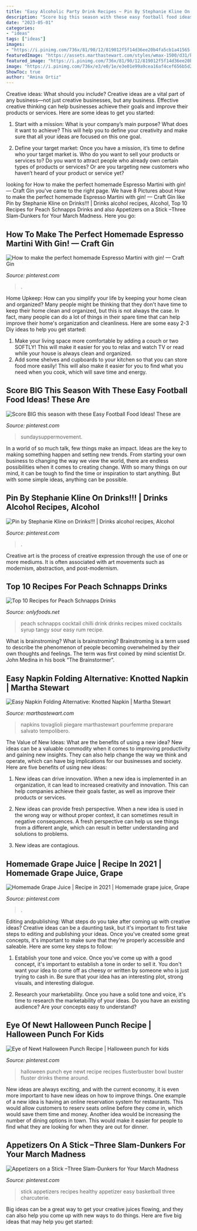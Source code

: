 ```yaml
---
title: "Easy Alcoholic Party Drink Recipes ~ Pin By Stephanie Kline On Drinks!!!"
description: "Score big this season with these easy football food ideas! these are"
date: "2023-05-01"
categories:
- "ideas"
tags: ["ideas"]
images:
- "https://i.pinimg.com/736x/81/90/12/819012f5f14d36ee20b4fa5cb1a41565--basketball-party-sports-party.jpg"
featuredImage: "https://assets.marthastewart.com/styles/wmax-1500/d31/knotted-napkin-tablescape100615/knotted-napkin-tablescape100615.JPG?itok=JSWHuE9H"
featured_image: "https://i.pinimg.com/736x/81/90/12/819012f5f14d36ee20b4fa5cb1a41565--basketball-party-sports-party.jpg"
image: "https://i.pinimg.com/736x/e3/e0/1e/e3e01e99a9cea16af4cef656b5d2fc0b.jpg"
ShowToc: true
author: "Amina Ortiz"
---
```



Creative ideas: What should you include?
Creative ideas are a vital part of any business—not just creative businesses, but any business. Effective creative thinking can help businesses achieve their goals and improve their products or services. Here are some ideas to get you started:
1. Start with a mission: What is your company’s main purpose? What does it want to achieve? This will help you to define your creativity and make sure that all your ideas are focused on this one goal.

2. Define your target market: Once you have a mission, it’s time to define who your target market is. Who do you want to sell your products or services to? Do you want to attract people who already own certain types of products or services? Or are you targeting new customers who haven’t heard of your product or service yet?

	

		
looking for How to make the perfect homemade Espresso Martini with gin! — Craft Gin you've came to the right page. We have 8 Pictures about How to make the perfect homemade Espresso Martini with gin! — Craft Gin like Pin by Stephanie Kline on Drinks!!! | Drinks alcohol recipes, Alcohol, Top 10 Recipes for Peach Schnapps Drinks and also Appetizers on a Stick –Three Slam-Dunkers for Your March Madness. Here you go:
		
    
## How To Make The Perfect Homemade Espresso Martini With Gin! — Craft Gin

<img loading=lazy src="https://i.pinimg.com/736x/e3/e0/1e/e3e01e99a9cea16af4cef656b5d2fc0b.jpg" onerror="this.onerror=null;this.src='https://tse4.mm.bing.net/th?id=OIP.fYCaloVtecZHJtbRfS1WswHaLH&amp;pid=15.1';" alt="How to make the perfect homemade Espresso Martini with gin! — Craft Gin">

_Source: pinterest.com_

>. 

	

Home Upkeep: How can you simplify your life by keeping your home clean and organized?
Many people might be thinking that they don't have time to keep their home clean and organized, but this is not always the case. In fact, many people can do a lot of things in their spare time that can help improve their home's organization and cleanliness. Here are some easy 2-3 Diy ideas to help you get started: 
1. Make your living space more comfortable by adding a couch or two SOFTLY! This will make it easier for you to relax and watch TV or read while your house is always clean and organized. 
2. Add some shelves and cupboards to your kitchen so that you can store food more easily! This will also make it easier for you to find what you need when you cook, which will save time and energy. 

    
## Score BIG This Season With These Easy Football Food Ideas! These Are

<img loading=lazy src="https://i.pinimg.com/736x/88/ee/36/88ee36c98f715e8fc7cb701029cdde75.jpg" onerror="this.onerror=null;this.src='https://tse3.mm.bing.net/th?id=OIP.woYtElwgCDdI550XXeZ7kgHaO0&amp;pid=15.1';" alt="Score BIG this season with these Easy Football Food Ideas! These are">

_Source: pinterest.com_

>sundaysuppermovement. 

	

In a world of so much talk, few things make an impact. Ideas are the key to making something happen and setting new trends. From starting your own business to changing the way we view the world, there are endless possibilities when it comes to creating change. With so many things on our mind, it can be tough to find the time or inspiration to start anything. But with some simple ideas, anything can be possible.

    
## Pin By Stephanie Kline On Drinks!!! | Drinks Alcohol Recipes, Alcohol

<img loading=lazy src="https://i.pinimg.com/736x/e3/1f/d4/e31fd48664192e8920ff55c5464791da.jpg" onerror="this.onerror=null;this.src='https://tse1.mm.bing.net/th?id=OIP.qXlYKMehWAuQ1MVOZ4TU6gHaKX&amp;pid=15.1';" alt="Pin by Stephanie Kline on Drinks!!! | Drinks alcohol recipes, Alcohol">

_Source: pinterest.com_

>. 

	

Creative art is the process of creative expression through the use of one or more mediums. It is often associated with art movements such as modernism, abstraction, and post-modernism.

    
## Top 10 Recipes For Peach Schnapps Drinks

<img loading=lazy src="http://www.onlyfoods.net/wp-content/uploads/2017/07/Easy-Peach-Schnapps-Mixed-Tangy-Hot-Sour-Drink.jpg" onerror="this.onerror=null;this.src='https://tse2.mm.bing.net/th?id=OIP.pr-t7SLVPdmpoCdCOH1w5QHaLH&amp;pid=15.1';" alt="Top 10 Recipes for Peach Schnapps Drinks">

_Source: onlyfoods.net_

>peach schnapps cocktail chilli drink drinks recipes mixed cocktails syrup tangy sour easy rum recipe. 

	

What is brainstroming?
What is brainstroming? Brainstroming is a term used to describe the phenomenon of people becoming overwhelmed by their own thoughts and feelings. The term was first coined by mind scientist Dr. John Medina in his book “The Brainstormer”.

    
## Easy Napkin Folding Alternative: Knotted Napkin | Martha Stewart

<img loading=lazy src="https://assets.marthastewart.com/styles/wmax-1500/d31/knotted-napkin-tablescape100615/knotted-napkin-tablescape100615.JPG?itok=JSWHuE9H" onerror="this.onerror=null;this.src='https://tse4.mm.bing.net/th?id=OIP.iR1f_gDxQdWWik7-UPd6DAHaKh&amp;pid=15.1';" alt="Easy Napkin Folding Alternative: Knotted Napkin | Martha Stewart">

_Source: marthastewart.com_

>napkins tovaglioli piegare marthastewart pourfemme preparare salvato tempolibero. 

	

The Value of New Ideas: What are the benefits of using a new idea?
New ideas can be a valuable commodity when it comes to improving productivity and gaining new insights. They can also help change the way we think and operate, which can have big implications for our businesses and society. Here are five benefits of using new ideas:
1. New ideas can drive innovation. When a new idea is implemented in an organization, it can lead to increased creativity and innovation. This can help companies achieve their goals faster, as well as improve their products or services.

2. New ideas can provide fresh perspective. When a new idea is used in the wrong way or without proper context, it can sometimes result in negative consequences. A fresh perspective can help us see things from a different angle, which can result in better understanding and solutions to problems.

3. New ideas are contagious.

    
## Homemade Grape Juice | Recipe In 2021 | Homemade Grape Juice, Grape

<img loading=lazy src="https://i.pinimg.com/736x/4d/e6/07/4de60727e4e073d5009b4678b198f5a5.jpg" onerror="this.onerror=null;this.src='https://tse1.mm.bing.net/th?id=OIP.3GI4-NFRWETViTPMoehmEQHaPx&amp;pid=15.1';" alt="Homemade Grape Juice | Recipe in 2021 | Homemade grape juice, Grape">

_Source: pinterest.com_

>. 

	

Editing andpublishing: What steps do you take after coming up with creative ideas?
Creative ideas can be a daunting task, but it's important to first take steps to editing and publishing your ideas. Once you've created some great concepts, it's important to make sure that they're properly accessible and saleable. Here are some key steps to follow:
1. Establish your tone and voice. Once you've come up with a good concept, it's important to establish a tone in order to sell it. You don't want your idea to come off as cheesy or written by someone who is just trying to cash in. Be sure that your idea has an interesting plot, strong visuals, and interesting dialogue.

2. Research your marketability. Once you have a solid tone and voice, it's time to research the marketability of your ideas. Do you have an existing audience? Are your concepts easy to understand?

    
## Eye Of Newt Halloween Punch Recipe | Halloween Punch For Kids

<img loading=lazy src="https://i.pinimg.com/736x/e7/74/c6/e774c6f3f26255b7a9f798e061f246c9--punch-recipes-halloween-punch.jpg" onerror="this.onerror=null;this.src='https://tse4.mm.bing.net/th?id=OIP.mSmuUDfXteDZVTvIUPVtaQHaLH&amp;pid=15.1';" alt="Eye of Newt Halloween Punch Recipe | Halloween punch for kids">

_Source: pinterest.com_

>halloween punch eye newt recipe recipes flusterbuster bowl buster fluster drinks theme around. 

	

New ideas are always exciting, and with the current economy, it is even more important to have new ideas on how to improve things. One example of a new idea is having an online reservation system for restaurants. This would allow customers to reserv seats online before they come in, which would save them time and money. Another idea would be increasing the number of dining options in town. This would make it easier for people to find what they are looking for when they are out for dinner.

    
## Appetizers On A Stick –Three Slam-Dunkers For Your March Madness

<img loading=lazy src="https://i.pinimg.com/736x/81/90/12/819012f5f14d36ee20b4fa5cb1a41565--basketball-party-sports-party.jpg" onerror="this.onerror=null;this.src='https://tse1.mm.bing.net/th?id=OIP.r7sBTDqmROECTJE6EpdSpwHaKS&amp;pid=15.1';" alt="Appetizers on a Stick –Three Slam-Dunkers for Your March Madness">

_Source: pinterest.com_

>stick appetizers recipes healthy appetizer easy basketball three charcuterie. 

	

Big ideas can be a great way to get your creative juices flowing, and they can also help you come up with new ways to do things. Here are five big ideas that may help you get started: 

